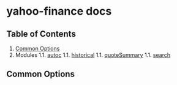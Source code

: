 # yahoo-finance docs

## Table of Contents

1. [Common Options](#common-options)
1. Modules
1.1. [autoc](./modules/autoc.md)
1.1. [historical](./modules/historical.md)
1.1. [quoteSummary](./modules/quoteSummary.md)
1.1. [search](./modules/search.md)

<a name="common-options"></a>
## Common Options
